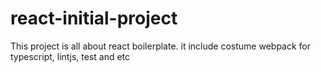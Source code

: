 # react-initial-project
This project is all about react boilerplate. it include costume webpack for typescript, lintjs, test and etc
